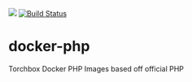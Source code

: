 [![](https://badge.imagelayers.io/torchbox/php:7-fpm.svg)](https://imagelayers.io/?images=torchbox/php:7-fpm 'Get your own badge on imagelayers.io')
[![Build Status](https://travis-ci.org/torchbox/docker-php.svg?branch=master)](https://travis-ci.org/torchbox/docker-php)

# docker-php

Torchbox Docker PHP Images based off official PHP
